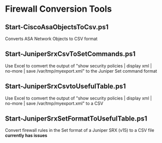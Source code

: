 Firewall Conversion Tools
==============================================

Start-CiscoAsaObjectsToCsv.ps1
------------------------------
Converts ASA Network Objects to CSV format


Start-JuniperSrxCsvToSetCommands.ps1
------------------------------------
Use Excel to comvert the output of "show security policies | display xml | no-more | save /var/tmp/myexport.xml" to the Juniper Set command format
	
	
Start-JuniperSrxCsvtoUsefulTable.ps1
------------------------------------
Use Excel to comvert the output of "show security policies | display xml | no-more | save /var/tmp/myexport.xml" to a CSV
	
	
Start-JuniperSrxSetFormatToUsefulTable.ps1
------------------------------------------
Convert firewall rules in the Set format of a Juniper SRX (v15) to a CSV file
**currently has issues**
